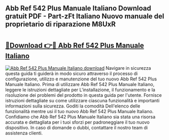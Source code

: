 ## Abb Ref 542 Plus Manuale Italiano Download gratuit PDF - Part-zFt Italiano Nuovo manuale del proprietario di riparazione M8UxR

# <h2><a href="http://dfc7pg.blite.top/?on=Abb+Ref+542+Plus+Manuale+Italiano">🔗Download 👉🔴 Abb Ref 542 Plus Manuale Italiano</a></h2>

[![Abb Ref 542 Plus Manuale Italiano download](https://i.imgur.com/lujVjoI.png)](http://dfc7pg.blite.top/?on=Abb+Ref+542+Plus+Manuale+Italiano)
Navigare in sicurezza questa guida ti guiderà in modo sicuro attraverso il processo di configurazione, utilizzo e manutenzione del tuo nuovo Abb Ref 542 Plus Manuale Italiano. Prima di utilizzare Abb Ref 542 Plus Manuale Italiano, leggere le istruzioni dettagliate per L'installazione, il funzionamento e la risoluzione dei problemi del prodotto in questa guida per l'utente. Fornisce istruzioni dettagliate su come utilizzare ciascuna funzionalità e importanti informazioni sulla sicurezza. Goditi la comodità Dell'elenco delle funzionalità mentre usi il tuo nuovo Abb Ref 542 Plus Manuale Italiano. Confidiamo che Abb Ref 542 Plus Manuale Italiano sia stata una risorsa accurata e dettagliata per i tuoi sforzi per padroneggiare il tuo nuovo dispositivo. In caso di domande o dubbi, contattare il nostro team di assistenza clienti.
